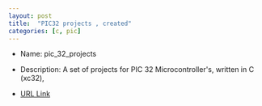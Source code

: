```yaml
---
layout: post
title:  "PIC32 projects , created"
categories: [c, pic]
---
```


* Name: pic_32_projects
* Description: A set of projects for PIC 32 Microcontroller's, written in C (xc32),

* [URL Link](https://github.com/gavinlyonsrepo/pic_32_projects) 


